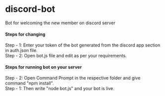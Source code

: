 # discord-bot
Bot for welcoming the new member on discord server

<h4> Steps for changing </h4>
Step - 1: Enter your token of the bot generated from the discord app section in auth.json file. 
<br>
Step - 2: Open bot.js file and edit as per your requirements.


<h4> Steps for running bot on your server </h4>
Step - 2: Open Command Prompt in the respective folder and give command "npm install".
<br>
Step - 1: Then write "node bot.js" and your bot is live.
